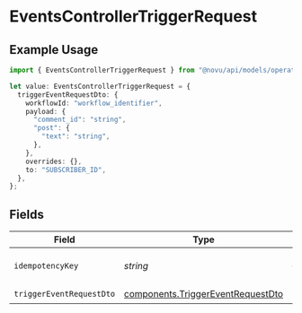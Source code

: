 # EventsControllerTriggerRequest

## Example Usage

```typescript
import { EventsControllerTriggerRequest } from "@novu/api/models/operations";

let value: EventsControllerTriggerRequest = {
  triggerEventRequestDto: {
    workflowId: "workflow_identifier",
    payload: {
      "comment_id": "string",
      "post": {
        "text": "string",
      },
    },
    overrides: {},
    to: "SUBSCRIBER_ID",
  },
};
```

## Fields

| Field                                                                                  | Type                                                                                   | Required                                                                               | Description                                                                            |
| -------------------------------------------------------------------------------------- | -------------------------------------------------------------------------------------- | -------------------------------------------------------------------------------------- | -------------------------------------------------------------------------------------- |
| `idempotencyKey`                                                                       | *string*                                                                               | :heavy_minus_sign:                                                                     | A header for idempotency purposes                                                      |
| `triggerEventRequestDto`                                                               | [components.TriggerEventRequestDto](../../models/components/triggereventrequestdto.md) | :heavy_check_mark:                                                                     | N/A                                                                                    |